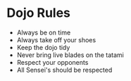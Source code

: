 Dojo Rules
==========
* Always be on time
* Always take off your shoes
* Keep the dojo tidy
* Never bring live blades on the tatami
* Respect your opponents
* All Sensei's should be respected
